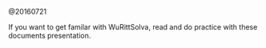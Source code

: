 
@20160721

If you want to get familar with WuRittSolva, read and do practice with these documents presentation.
